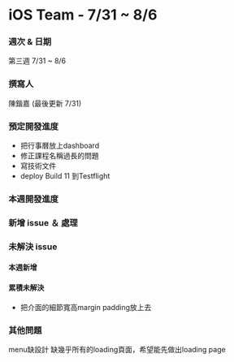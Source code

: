 # iOS Team - 7/31 ~ 8/6

### 週次 & 日期

第三週 7/31 ~ 8/6

### 撰寫人

陳鍇嘉 (最後更新 7/31)

### 預定開發進度

+ 把行事曆放上dashboard
+ 修正課程名稱過長的問題
+ 寫技術文件
+ deploy Build 11 到Testflight

### 本週開發進度



### 新增 issue ＆ 處理

### 未解決 issue

#### 本週新增

#### 累積未解決

+ 把介面的細節寬高margin padding放上去

### 其他問題

menu缺設計
缺幾乎所有的loading頁面，希望能先做出loading page